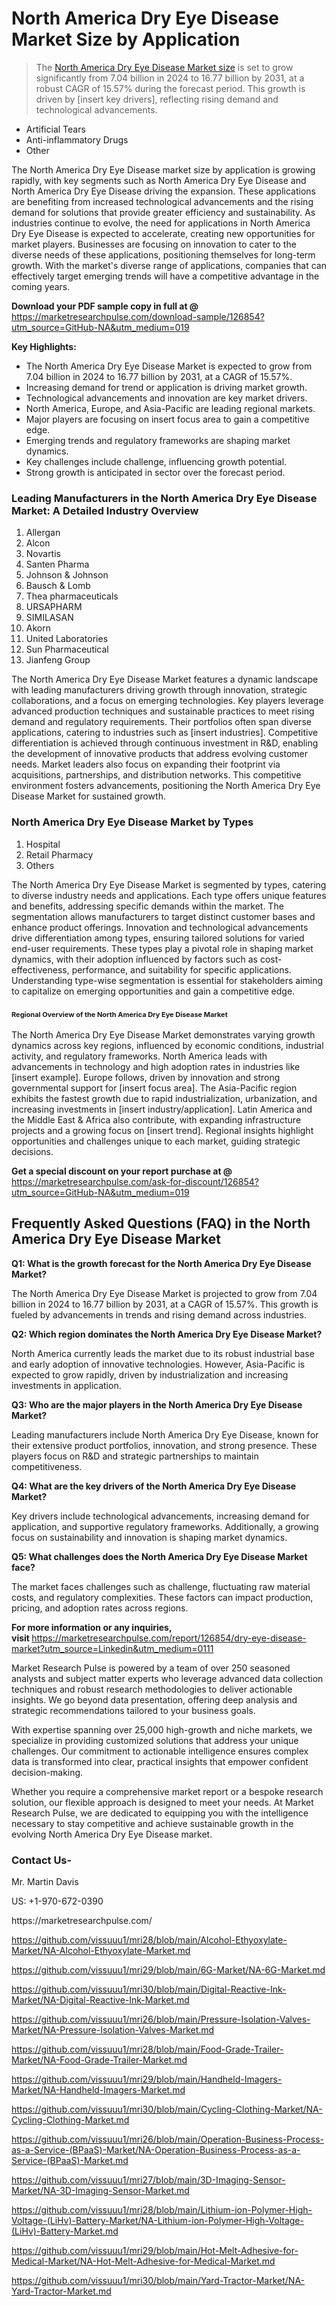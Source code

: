 <h1>North America Dry Eye Disease Market&nbsp;Size by Application</h1><blockquote><p>The <a href="https://marketresearchpulse.com/download-sample/126854?utm_source=GitHub-NA&amp;utm_medium=019">North America Dry Eye Disease Market size</a> is set to grow significantly from 7.04 billion in 2024 to 16.77 billion by 2031, at a robust CAGR of 15.57% during the forecast period. This growth is driven by [insert key drivers], reflecting rising demand and technological advancements.</p></blockquote><ul><li>Artificial Tears<li> Anti-inflammatory Drugs<li> Other</li></ul><p>The North America Dry Eye Disease market size by application is growing rapidly, with key segments such as North America Dry Eye Disease and North America Dry Eye Disease driving the expansion. These applications are benefiting from increased technological advancements and the rising demand for solutions that provide greater efficiency and sustainability. As industries continue to evolve, the need for applications in North America Dry Eye Disease is expected to accelerate, creating new opportunities for market players. Businesses are focusing on innovation to cater to the diverse needs of these applications, positioning themselves for long-term growth. With the market's diverse range of applications, companies that can effectively target emerging trends will have a competitive advantage in the coming years.</p><p><strong>Download your PDF sample copy in full at @ </strong><a href="https://marketresearchpulse.com/download-sample/126854?utm_source=GitHub-NA&amp;utm_medium=019">https://marketresearchpulse.com/download-sample/126854?utm_source=GitHub-NA&amp;utm_medium=019</a></p><p><strong>Key Highlights: </strong></p><ul><li>The North America Dry Eye Disease Market is expected to grow from 7.04 billion in 2024 to 16.77 billion by 2031, at a CAGR of 15.57%.</li><li>Increasing demand for trend or application is driving market growth.</li><li>Technological advancements and innovation are key market drivers.</li><li>North America, Europe, and Asia-Pacific are leading regional markets.</li><li>Major players are focusing on insert focus area to gain a competitive edge.</li><li>Emerging trends and regulatory frameworks are shaping market dynamics.</li><li>Key challenges include challenge, influencing growth potential.</li><li>Strong growth is anticipated in sector over the forecast period.</li></ul><h3>Leading Manufacturers in the North America Dry Eye Disease Market: A Detailed Industry Overview</h3><ol><li>Allergan</li><li>Alcon</li><li>Novartis</li><li>Santen Pharma</li><li>Johnson & Johnson</li><li>Bausch & Lomb</li><li>Thea pharmaceuticals</li><li>URSAPHARM</li><li>SIMILASAN</li><li>Akorn</li><li>United Laboratories</li><li>Sun Pharmaceutical</li><li>Jianfeng Group</li></ol><div class="flex max-w-full flex-col flex-grow"><div class="min-h-8 text-message flex w-full flex-col items-end gap-2 whitespace-normal break-words [.text-message+&amp;]:mt-5" dir="auto" data-message-author-role="assistant" data-message-id="fd8432e4-4910-450d-b182-61b7bfb0a01f" data-message-model-slug="gpt-4o"><div class="flex w-full flex-col gap-1 empty:hidden first:pt-[3px]"><div class="markdown prose w-full break-words dark:prose-invert light"><p>The North America Dry Eye Disease Market features a dynamic landscape with leading manufacturers driving growth through innovation, strategic collaborations, and a focus on emerging technologies. Key players leverage advanced production techniques and sustainable practices to meet rising demand and regulatory requirements. Their portfolios often span diverse applications, catering to industries such as [insert industries]. Competitive differentiation is achieved through continuous investment in R&amp;D, enabling the development of innovative products that address evolving customer needs. Market leaders also focus on expanding their footprint via acquisitions, partnerships, and distribution networks. This competitive environment fosters advancements, positioning the North America Dry Eye Disease Market for sustained growth.</p></div></div></div></div><h3>North America Dry Eye Disease Market by Types</h3><ol><li>Hospital<li> Retail Pharmacy<li> Others</li></ol><div class="flex max-w-full flex-col flex-grow"><div class="min-h-8 text-message flex w-full flex-col items-end gap-2 whitespace-normal break-words [.text-message+&amp;]:mt-5" dir="auto" data-message-author-role="assistant" data-message-id="084470be-0bb7-4664-bddf-5156b4f41249" data-message-model-slug="gpt-4o-mini"><div class="flex w-full flex-col gap-1 empty:hidden first:pt-[3px]"><div class="markdown prose w-full break-words dark:prose-invert light"><p>The North America Dry Eye Disease Market is segmented by types, catering to diverse industry needs and applications. Each type offers unique features and benefits, addressing specific demands within the market. The segmentation allows manufacturers to target distinct customer bases and enhance product offerings. Innovation and technological advancements drive differentiation among types, ensuring tailored solutions for varied end-user requirements. These types play a pivotal role in shaping market dynamics, with their adoption influenced by factors such as cost-effectiveness, performance, and suitability for specific applications. Understanding type-wise segmentation is essential for stakeholders aiming to capitalize on emerging opportunities and gain a competitive edge.</p></div></div></div></div><h3><span style="font-size: 11px;">Regional Overview of the North America Dry Eye Disease Market</span></h3><div class="flex max-w-full flex-col flex-grow"><div class="min-h-8 text-message flex w-full flex-col items-end gap-2 whitespace-normal break-words [.text-message+&amp;]:mt-5" dir="auto" data-message-author-role="assistant" data-message-id="e9038762-ce64-4e30-91c9-9bd413514231" data-message-model-slug="gpt-4o-mini"><div class="flex w-full flex-col gap-1 empty:hidden first:pt-[3px]"><div class="markdown prose w-full break-words dark:prose-invert light"><p>The North America Dry Eye Disease Market demonstrates varying growth dynamics across key regions, influenced by economic conditions, industrial activity, and regulatory frameworks. North America leads with advancements in technology and high adoption rates in industries like [insert example]. Europe follows, driven by innovation and strong governmental support for [insert focus area]. The Asia-Pacific region exhibits the fastest growth due to rapid industrialization, urbanization, and increasing investments in [insert industry/application]. Latin America and the Middle East &amp; Africa also contribute, with expanding infrastructure projects and a growing focus on [insert trend]. Regional insights highlight opportunities and challenges unique to each market, guiding strategic decisions.</p></div></div></div></div><p><strong>Get a special discount on your report purchase at @ </strong><a href="https://marketresearchpulse.com/ask-for-discount/126854?utm_source=GitHub-NA&amp;utm_medium=019">https://marketresearchpulse.com/ask-for-discount/126854?utm_source=GitHub-NA&amp;utm_medium=019</a></p><h2>Frequently Asked Questions (FAQ) in the North America Dry Eye Disease Market</h2><p><strong>Q1: What is the growth forecast for the North America Dry Eye Disease Market?</strong></p><p>The North America Dry Eye Disease Market is projected to grow from 7.04 billion in 2024 to 16.77 billion by 2031, at a CAGR of 15.57%. This growth is fueled by advancements in trends and rising demand across industries.</p><p><strong>Q2: Which region dominates the North America Dry Eye Disease Market?</strong></p><p>North America currently leads the market due to its robust industrial base and early adoption of innovative technologies. However, Asia-Pacific is expected to grow rapidly, driven by industrialization and increasing investments in application.</p><p><strong>Q3: Who are the major players in the North America Dry Eye Disease Market?</strong></p><p>Leading manufacturers include North America Dry Eye Disease, known for their extensive product portfolios, innovation, and strong presence. These players focus on R&amp;D and strategic partnerships to maintain competitiveness.</p><p><strong>Q4: What are the key drivers of the North America Dry Eye Disease Market?</strong></p><p>Key drivers include technological advancements, increasing demand for application, and supportive regulatory frameworks. Additionally, a growing focus on sustainability and innovation is shaping market dynamics.</p><p><strong>Q5: What challenges does the North America Dry Eye Disease Market face?</strong></p><p>The market faces challenges such as challenge, fluctuating raw material costs, and regulatory complexities. These factors can impact production, pricing, and adoption rates across regions.</p><p><strong>For more information or any inquiries, visit&nbsp;</strong><a href="https://marketresearchpulse.com/report/126854/dry-eye-disease-market?utm_source=Linkedin&utm_medium=0111">https://marketresearchpulse.com/report/126854/dry-eye-disease-market?utm_source=Linkedin&utm_medium=0111</a></p><p>Market Research Pulse is powered by a team of over 250 seasoned analysts and subject matter experts who leverage advanced data collection techniques and robust research methodologies to deliver actionable insights. We go beyond data presentation, offering deep analysis and strategic recommendations tailored to your business goals.</p><p>With expertise spanning over 25,000 high-growth and niche markets, we specialize in providing customized solutions that address your unique challenges. Our commitment to actionable intelligence ensures complex data is transformed into clear, practical insights that empower confident decision-making.</p><p>Whether you require a comprehensive market report or a bespoke research solution, our flexible approach is designed to meet your needs. At Market Research Pulse, we are dedicated to equipping you with the intelligence necessary to stay competitive and achieve sustainable growth in the evolving North America Dry Eye Disease market.</p><h3><strong>Contact Us-</strong></h3><p>Mr. Martin Davis</p><p>US: +1-970-672-0390</p><p>https://marketresearchpulse.com/</p><p><a href="https://github.com/vissuuu1/mri28/blob/main/Alcohol-Ethyoxylate-Market/NA-Alcohol-Ethyoxylate-Market.md">https://github.com/vissuuu1/mri28/blob/main/Alcohol-Ethyoxylate-Market/NA-Alcohol-Ethyoxylate-Market.md</a></p><p><a href="https://github.com/vissuuu1/mri29/blob/main/6G-Market/NA-6G-Market.md">https://github.com/vissuuu1/mri29/blob/main/6G-Market/NA-6G-Market.md</a></p><p><a href="https://github.com/vissuuu1/mri30/blob/main/Digital-Reactive-Ink-Market/NA-Digital-Reactive-Ink-Market.md">https://github.com/vissuuu1/mri30/blob/main/Digital-Reactive-Ink-Market/NA-Digital-Reactive-Ink-Market.md</a></p><p><a href="https://github.com/vissuuu1/mri26/blob/main/Pressure-Isolation-Valves-Market/NA-Pressure-Isolation-Valves-Market.md">https://github.com/vissuuu1/mri26/blob/main/Pressure-Isolation-Valves-Market/NA-Pressure-Isolation-Valves-Market.md</a></p><p><a href="https://github.com/vissuuu1/mri28/blob/main/Food-Grade-Trailer-Market/NA-Food-Grade-Trailer-Market.md">https://github.com/vissuuu1/mri28/blob/main/Food-Grade-Trailer-Market/NA-Food-Grade-Trailer-Market.md</a></p><p><a href="https://github.com/vissuuu1/mri29/blob/main/Handheld-Imagers-Market/NA-Handheld-Imagers-Market.md">https://github.com/vissuuu1/mri29/blob/main/Handheld-Imagers-Market/NA-Handheld-Imagers-Market.md</a></p><p><a href="https://github.com/vissuuu1/mri30/blob/main/Cycling-Clothing-Market/NA-Cycling-Clothing-Market.md">https://github.com/vissuuu1/mri30/blob/main/Cycling-Clothing-Market/NA-Cycling-Clothing-Market.md</a></p><p><a href="https://github.com/vissuuu1/mri26/blob/main/Operation-Business-Process-as-a-Service-(BPaaS)-Market/NA-Operation-Business-Process-as-a-Service-(BPaaS)-Market.md">https://github.com/vissuuu1/mri26/blob/main/Operation-Business-Process-as-a-Service-(BPaaS)-Market/NA-Operation-Business-Process-as-a-Service-(BPaaS)-Market.md</a></p><p><a href="https://github.com/vissuuu1/mri27/blob/main/3D-Imaging-Sensor-Market/NA-3D-Imaging-Sensor-Market.md">https://github.com/vissuuu1/mri27/blob/main/3D-Imaging-Sensor-Market/NA-3D-Imaging-Sensor-Market.md</a></p><p><a href="https://github.com/vissuuu1/mri28/blob/main/Lithium-ion-Polymer-High-Voltage-(LiHv)-Battery-Market/NA-Lithium-ion-Polymer-High-Voltage-(LiHv)-Battery-Market.md">https://github.com/vissuuu1/mri28/blob/main/Lithium-ion-Polymer-High-Voltage-(LiHv)-Battery-Market/NA-Lithium-ion-Polymer-High-Voltage-(LiHv)-Battery-Market.md</a></p><p><a href="https://github.com/vissuuu1/mri29/blob/main/Hot-Melt-Adhesive-for-Medical-Market/NA-Hot-Melt-Adhesive-for-Medical-Market.md">https://github.com/vissuuu1/mri29/blob/main/Hot-Melt-Adhesive-for-Medical-Market/NA-Hot-Melt-Adhesive-for-Medical-Market.md</a></p><p><a href="https://github.com/vissuuu1/mri30/blob/main/Yard-Tractor-Market/NA-Yard-Tractor-Market.md">https://github.com/vissuuu1/mri30/blob/main/Yard-Tractor-Market/NA-Yard-Tractor-Market.md</a></p>

